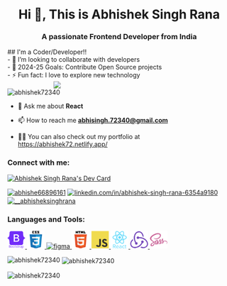 <h1 align="center">Hi 👋, This is Abhishek Singh Rana</h1>
<h3 align="center">A passionate Frontend Developer from India</h3>
## I'm a Coder/Developer!!
<br/>
- 👯 I’m looking to collaborate with developers<br/>
- 🥅 2024-25 Goals: Contribute Open Source projects<br/>
- ⚡ Fun fact: I love to explore new technology


<img align='right' width='400' src='https://camo.githubusercontent.com/cae12fddd9d6982901d82580bdf321d81fb299141098ca1c2d4891870827bf17/68747470733a2f2f6d69726f2e6d656469756d2e636f6d2f6d61782f313336302f302a37513379765349765f7430696f4a2d5a2e676966'/>


<p align="left"> <img src="https://komarev.com/ghpvc/?username=abhishek72340&label=Profile%20views&color=0e75b6&style=flat" alt="abhishek72340" /> </p>

- 💬 Ask me about **React**

- 📫 How to reach me **abhisingh.72340@gmail.com**
- 👨‍💻 You can also check out my portfolio at https://abhishek72.netlify.app/

<h3 align="left">Connect with me:</h3>

<a href="https://app.daily.dev/abhishek72340"><img src="https://api.daily.dev/devcards/510c69ba36fa4970a923534ed6847bdc.png?r=f9e" width="400" alt="Abhishek Singh Rana's Dev Card"/></a>

<p align="left">
<a href="https://twitter.com/abhishe66896161" target="blank"><img align="center" src="https://raw.githubusercontent.com/rahuldkjain/github-profile-readme-generator/master/src/images/icons/Social/twitter.svg" alt="abhishe66896161" height="30" width="40" /></a>
<a href="https://linkedin.com/in/linkedin.com/in/abhishek-singh-rana-6354a9180" target="blank"><img align="center" src="https://raw.githubusercontent.com/rahuldkjain/github-profile-readme-generator/master/src/images/icons/Social/linked-in-alt.svg" alt="linkedin.com/in/abhishek-singh-rana-6354a9180" height="30" width="40" /></a>
<a href="https://instagram.com/__abhisheksinghrana" target="blank"><img align="center" src="https://raw.githubusercontent.com/rahuldkjain/github-profile-readme-generator/master/src/images/icons/Social/instagram.svg" alt="__abhisheksinghrana" height="30" width="40" /></a>
</p>

<h3 align="left">Languages and Tools:</h3>
<p align="left"> <a href="https://getbootstrap.com" target="_blank" rel="noreferrer"> <img src="https://raw.githubusercontent.com/devicons/devicon/master/icons/bootstrap/bootstrap-plain-wordmark.svg" alt="bootstrap" width="40" height="40"/> </a> <a href="https://www.w3schools.com/css/" target="_blank" rel="noreferrer"> <img src="https://raw.githubusercontent.com/devicons/devicon/master/icons/css3/css3-original-wordmark.svg" alt="css3" width="40" height="40"/> </a> <a href="https://www.figma.com/" target="_blank" rel="noreferrer"> <img src="https://www.vectorlogo.zone/logos/figma/figma-icon.svg" alt="figma" width="40" height="40"/> </a> <a href="https://www.w3.org/html/" target="_blank" rel="noreferrer"> <img src="https://raw.githubusercontent.com/devicons/devicon/master/icons/html5/html5-original-wordmark.svg" alt="html5" width="40" height="40"/> </a> <a href="https://developer.mozilla.org/en-US/docs/Web/JavaScript" target="_blank" rel="noreferrer"> <img src="https://raw.githubusercontent.com/devicons/devicon/master/icons/javascript/javascript-original.svg" alt="javascript" width="40" height="40"/> </a> <a href="https://reactjs.org/" target="_blank" rel="noreferrer"> <img src="https://raw.githubusercontent.com/devicons/devicon/master/icons/react/react-original-wordmark.svg" alt="react" width="40" height="40"/> </a> <a href="https://redux.js.org" target="_blank" rel="noreferrer"> <img src="https://raw.githubusercontent.com/devicons/devicon/master/icons/redux/redux-original.svg" alt="redux" width="40" height="40"/> </a> <a href="https://sass-lang.com" target="_blank" rel="noreferrer"> <img src="https://raw.githubusercontent.com/devicons/devicon/master/icons/sass/sass-original.svg" alt="sass" width="40" height="40"/> </a> </p>

<p><img align="left" src="https://github-readme-stats.vercel.app/api/top-langs?username=abhishek72340&show_icons=true&locale=en&layout=compact" alt="abhishek72340" /></p>

<p>&nbsp;<img align="center" src="https://github-readme-stats.vercel.app/api?username=abhishek72340&show_icons=true&locale=en" alt="abhishek72340" /></p>

<p><img align="center" src="https://github-readme-streak-stats.herokuapp.com/?user=abhishek72340&" alt="abhishek72340" /></p>

